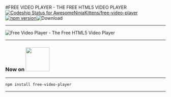 #FREE VIDEO PLAYER - THE FREE HTML5 VIDEO PLAYER
[ ![Codeship Status for AwesomeNinjaKittens/free-video-player](https://app.codeship.com/projects/513c0de0-71c5-0134-5ca3-7ead778a38d2/status?branch=master)](https://app.codeship.com/projects/178423)
[![npm version](https://img.shields.io/npm/v/free-video-player.svg?style=flat-square)](https://www.npmjs.com/package/free-video-player)![Download](https://img.shields.io/npm/dm/free-video-player.svg?style=flat-square)
***
![Free Video Player - The Free HTML5 Video Player](http://www.freevideoplayer.org/images/free-video-player-logo.png)
***
### Now on <a href="https://www.npmjs.com/package/free-video-player"><img src="https://www.npmjs.com/static/npm.png" width="75"></a> 
***
```npm install free-video-player```
***